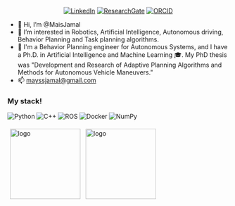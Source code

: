 <p align="center">
<!--     <a href="https://github.com/MaisJamal" target="_blank"><img alt="GitHub" src="https://img.shields.io/badge/-@MaisJamal-181717?style=flat-square&logo=GitHub&logoColor=white"></a> -->
    <a href="https://www.linkedin.com/in/maisjamal" target="_blank"><img alt="LinkedIn" src="https://img.shields.io/badge/-LinkedIn-0077B5?style=flat-square&logo=Linkedin&logoColor=white"></a>
    <a href="https://www.researchgate.net/profile/Mais-Jamal" target="_blank"><img alt="ResearchGate" src="https://img.shields.io/badge/-ResearchGate-00CCBB?style=flat-square&logo=ResearchGate&logoColor=white"></a>
    <a href="https://orcid.org/0000-0002-9662-0858" target="_blank"><img alt="ORCID" src="https://img.shields.io/badge/-ORCID-A6CE39?style=flat-square&logo=ORCID&logoColor=white"></a>
</p>

- 👋 Hi, I’m @MaisJamal
- 👀 I’m interested in Robotics, Artificial Intelligence, Autonomous driving, Behavior Planning and Task planning algorithms.
- 🌱 I'm a Behavior Planning engineer for Autonomous Systems, and I have a Ph.D. in Artificial Intelligence and Machine Learning 🎓. My PhD thesis was "Development and Research of Adaptive Planning Algorithms and Methods for Autonomous Vehicle Maneuvers."
- 📫 mayssjamal@gmail.com

### My stack! 
![Python](https://img.shields.io/badge/python-3670A0?style=for-the-badge&logo=python&logoColor=ffdd54)
![C++](https://img.shields.io/badge/c++-%2300599C.svg?style=for-the-badge&logo=c%2B%2B&logoColor=white)
![ROS](https://img.shields.io/badge/ros-%230A0FF9.svg?style=for-the-badge&logo=ros&logoColor=white)
![Docker](https://img.shields.io/badge/docker-%230db7ed.svg?style=for-the-badge&logo=docker&logoColor=white)
![NumPy](https://img.shields.io/badge/numpy-%23013243.svg?style=for-the-badge&logo=numpy&logoColor=white)


<img src="https://github-readme-stats-sigma-five.vercel.app/api?username=maisjamal&show_icons=true&theme=github_dark" alt="logo" height="160" align="left" style="margin: 6px; margin-bottom: 20px;" />
<img src="https://github-readme-stats-sigma-five.vercel.app/api/top-langs/?username=maisjamal&layout=compact&theme=github_dark" alt="logo" height="160" align="left" style="margin: 6px; margin-bottom: 20px;"  />



<!---
[![GitHub Streak](https://github-readme-streak-stats.herokuapp.com?user=maisjamal&theme=github-dark-blue)](https://git.io/streak-stats) 
--->





<!---
MaisJamal/MaisJamal is a ✨ special ✨ repository because its `README.md` (this file) appears on your GitHub profile.
You can click the Preview link to take a look at your changes.
--->

